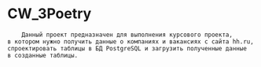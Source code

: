 # CW_3Poetry

        Данный проект предназначен для выполнения курсового проекта, 
    в котором нужно получить данные о компаниях и вакансиях с сайта hh.ru, 
    спроектировать таблицы в БД PostgreSQL и загрузить полученные данные 
    в созданные таблицы.
